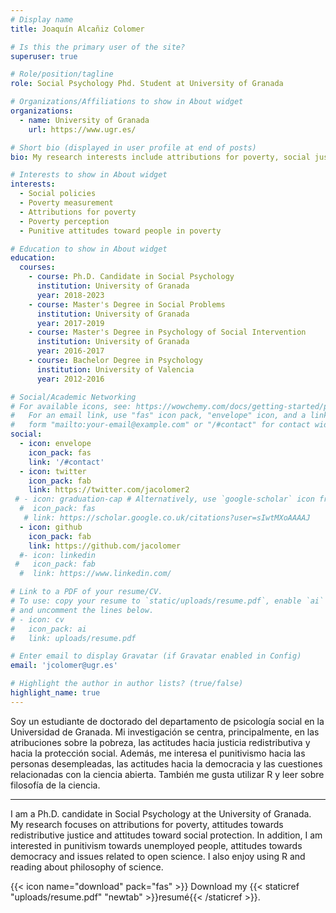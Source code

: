 ```yaml
---
# Display name
title: Joaquín Alcañiz Colomer

# Is this the primary user of the site?
superuser: true

# Role/position/tagline
role: Social Psychology Phd. Student at University of Granada

# Organizations/Affiliations to show in About widget
organizations:
  - name: University of Granada
    url: https://www.ugr.es/

# Short bio (displayed in user profile at end of posts)
bio: My research interests include attributions for poverty, social justice orientations...

# Interests to show in About widget
interests:
  - Social policies
  - Poverty measurement
  - Attributions for poverty
  - Poverty perception
  - Punitive attitudes toward people in poverty

# Education to show in About widget
education:
  courses:
    - course: Ph.D. Candidate in Social Psychology
      institution: University of Granada
      year: 2018-2023
    - course: Master's Degree in Social Problems
      institution: University of Granada
      year: 2017-2019
    - course: Master's Degree in Psychology of Social Intervention 
      institution: University of Granada
      year: 2016-2017
    - course: Bachelor Degree in Psychology
      institution: University of Valencia
      year: 2012-2016

# Social/Academic Networking
# For available icons, see: https://wowchemy.com/docs/getting-started/page-builder/#icons
#   For an email link, use "fas" icon pack, "envelope" icon, and a link in the
#   form "mailto:your-email@example.com" or "/#contact" for contact widget.
social:
  - icon: envelope
    icon_pack: fas
    link: '/#contact'
  - icon: twitter
    icon_pack: fab
    link: https://twitter.com/jacolomer2
 # - icon: graduation-cap # Alternatively, use `google-scholar` icon from `ai` icon pack
  #  icon_pack: fas
   # link: https://scholar.google.co.uk/citations?user=sIwtMXoAAAAJ
  - icon: github
    icon_pack: fab
    link: https://github.com/jacolomer
  #- icon: linkedin
 #   icon_pack: fab
  #  link: https://www.linkedin.com/

# Link to a PDF of your resume/CV.
# To use: copy your resume to `static/uploads/resume.pdf`, enable `ai` icons in `params.toml`,
# and uncomment the lines below.
# - icon: cv
#   icon_pack: ai
#   link: uploads/resume.pdf

# Enter email to display Gravatar (if Gravatar enabled in Config)
email: 'jcolomer@ugr.es'

# Highlight the author in author lists? (true/false)
highlight_name: true
---
```




Soy un estudiante de doctorado del departamento de psicología social en la Universidad de Granada. Mi investigación se centra, principalmente, en las atribuciones sobre la pobreza, las actitudes hacia justicia redistributiva y hacia la protección social. Además, me interesa el punitivismo hacia las personas desempleadas, las actitudes hacia la democracia y las cuestiones relacionadas con la ciencia abierta. También me gusta utilizar R y leer sobre filosofía de la ciencia. 

---

I am a Ph.D. candidate in Social Psychology at the University of Granada. My research focuses on attributions for poverty, attitudes towards redistributive justice and attitudes toward social protection. In addition, I am interested in punitivism towards unemployed people, attitudes towards democracy and issues related to open science. I also enjoy using R and reading about philosophy of science.



{{< icon name="download" pack="fas" >}} Download my {{< staticref "uploads/resume.pdf" "newtab" >}}resumé{{< /staticref >}}.
